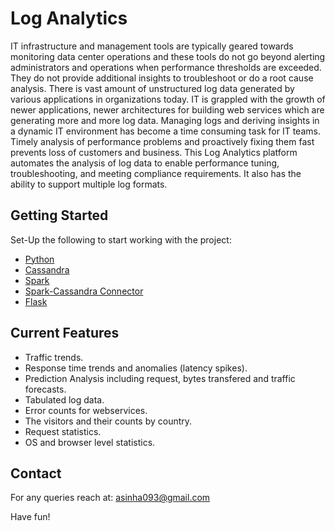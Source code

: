 # **Log Analytics**

IT infrastructure and management tools are typically geared towards monitoring data center operations and these tools do not go beyond alerting administrators and operations when performance thresholds are exceeded. They do not provide additional insights to troubleshoot or do a root cause analysis. There is vast amount of unstructured log data generated by various applications in organizations today. IT is grappled with the growth of newer applications, newer architectures for building web services which are generating more and more log data. Managing logs and deriving insights in a dynamic IT environment has become
a time consuming task for IT teams. Timely analysis of performance problems and proactively fixing them fast prevents loss of customers and business.
This Log Analytics platform automates the analysis of log data to enable performance tuning, troubleshooting, and meeting compliance requirements.
It also has the ability to support multiple log formats.

## Getting Started

Set-Up the following to start working with the project:

* [Python](https://bitbucket.org/rahulfission/loganalysis/wiki/python)
* [Cassandra](https://bitbucket.org/rahulfission/loganalysis/wiki/cassandra)
* [Spark](https://bitbucket.org/rahulfission/loganalysis/wiki/spark)
* [Spark-Cassandra Connector](https://bitbucket.org/rahulfission/loganalysis/wiki/sparkcassandra)
* [Flask](https://bitbucket.org/rahulfission/loganalysis/wiki/flask)

## Current Features

* Traffic trends.
* Response time trends and anomalies (latency spikes).
* Prediction Analysis including request, bytes transfered and traffic forecasts.
* Tabulated log data.
* Error counts for webservices.
* The visitors and their counts by country.
* Request statistics.
* OS and browser level statistics.

## Contact

For any queries reach at: asinha093@gmail.com

Have fun!

